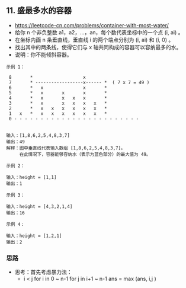 ## 11. 盛最多水的容器
- https://leetcode-cn.com/problems/container-with-most-water/
- 给你 n 个非负整数 a1，a2，...，an，每个数代表坐标中的一个点 (i, ai) 。
- 在坐标内画 n 条垂直线，垂直线 i 的两个端点分别为 (i, ai) 和 (i, 0) 。
- 找出其中的两条线，使得它们与 x 轴共同构成的容器可以容纳最多的水。
- 说明：你不能倾斜容器。


```
示例 1：

 8       *                   x       
 7       * ------------------x------ *  ( 7 x 7 = 49 )
 6       *   x               x       *
 5       *   x       x       x       *
 4       *   x       x   x   x       *
 3       *   x       x   x   x   x   *
 2       *   x   x   x   x   x   x   *
 1   x   *   x   x   x   x   x   x   *
 0 - - - - - - - - - - - - - - - - - - - - - - - -
   

输入：[1,8,6,2,5,4,8,3,7]
输出：49
解释：图中垂直线代表输入数组 [1,8,6,2,5,4,8,3,7]。
     在此情况下，容器能够容纳水（表示为蓝色部分）的最大值为 49。
```
```
示例 2：

输入：height = [1,1]
输出：1
```
```
示例 3：

输入：height = [4,3,2,1,4]
输出：16
```
```
示例 4：

输入：height = [1,2,1]
输出：2
```

### 思路
- 思考：首先考虑暴力法：
  - i < j
    for i in 0 ~ n-1
      for j in i+1 ~ n-1
        ans = max (ans, i,j )
      



